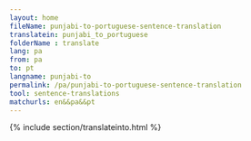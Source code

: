 ```yaml
---
layout: home
fileName: punjabi-to-portuguese-sentence-translation
translatein: punjabi_to_portuguese
folderName : translate
lang: pa
from: pa
to: pt
langname: punjabi-to
permalink: /pa/punjabi-to-portuguese-sentence-translation
tool: sentence-translations
matchurls: en&&pa&&pt
---
```

{% include section/translateinto.html %}
